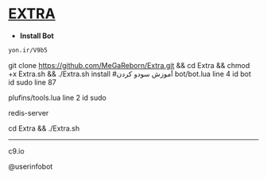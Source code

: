 # [EXTRA](https://t.me/BotReborn_Ch)
* **Install Bot**
`````sh
yon.ir/V9b5
`````
git clone https://github.com/MeGaReborn/Extra.git && cd Extra && chmod +x Extra.sh && ./Extra.sh install
#آموزش سودو کردن
bot/bot.lua line 4 id bot id sudo line 87

plufins/tools.lua  line 2 id sudo

redis-server

cd Extra && ./Extra.sh

***********************

c9.io

@userinfobot
